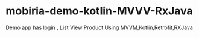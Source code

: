 # mobiria-demo-kotlin-MVVV-RxJava
Demo app has login , List View Product Using MVVM,Kotlin,Retrofit,RXJava
